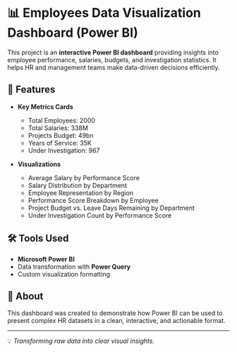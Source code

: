 # 📊 Employees Data Visualization Dashboard (Power BI)

This project is an **interactive Power BI dashboard** providing insights into employee performance, salaries, budgets, and investigation statistics. It helps HR and management teams make data-driven decisions efficiently.

## 🚀 Features
- **Key Metrics Cards**
  - Total Employees: 2000
  - Total Salaries: 338M
  - Projects Budget: 49bn
  - Years of Service: 35K
  - Under Investigation: 967

- **Visualizations**
  - Average Salary by Performance Score
  - Salary Distribution by Department
  - Employee Representation by Region
  - Performance Score Breakdown by Employee
  - Project Budget vs. Leave Days Remaining by Department
  - Under Investigation Count by Performance Score

## 🛠️ Tools Used
- **Microsoft Power BI**
- Data transformation with **Power Query**
- Custom visualization formatting


## 📄 About
This dashboard was created to demonstrate how Power BI can be used to present complex HR datasets in a clean, interactive, and actionable format.

---
💡 *Transforming raw data into clear visual insights.*
